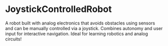 # JoystickControlledRobot
 A robot built with analog electronics that avoids obstacles using sensors and can be manually controlled via a joystick. Combines autonomy and user input for interactive navigation. Ideal for learning robotics and analog circuits!
